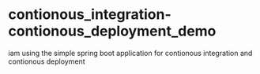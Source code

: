 # contionous_integration-contionous_deployment_demo
iam using the simple spring boot application for contionous integration and contionous deployment 
